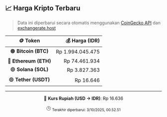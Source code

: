 

<!-- HARGA_KRIPTO -->
## 📈 Harga Kripto Terbaru

> Data ini diperbarui secara otomatis menggunakan [CoinGecko API](https://www.coingecko.com/) dan [exchangerate.host](https://exchangerate.host/)

<div align="center">

| 🪙 Token | 💰 Harga (IDR) |
|:------:|---------------:|
| 🟠 **Bitcoin (BTC)**   | Rp 1.994.045.475 |
| 🔵 **Ethereum (ETH)**  | Rp 74.461.934 |
| 🟣 **Solana (SOL)**    | Rp 3.827.363 |
| 🟢 **Tether (USDT)**   | Rp 16.646 |

---

💱 **Kurs Rupiah (USD → IDR)**: Rp 16.636

🕒 <sub>Terakhir diperbarui: 3/10/2025, 00.52.51</sub>

</div>
<!-- /HARGA_KRIPTO -->